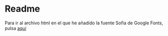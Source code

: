 # Readme  

Para ir al archivo html en el que he añadido la fuente Sofia de Google Fonts, pulsa [aquí](https://github.com/DW1A/gonzalodesaavedra/blob/main/examen2/index.html)
